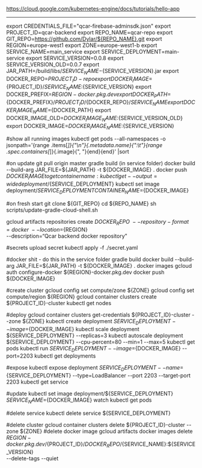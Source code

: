 https://cloud.google.com/kubernetes-engine/docs/tutorials/hello-app


-----------

export CREDENTIALS_FILE="qcar-firebase-adminsdk.json"
export PROJECT_ID=qcar-backend
export REPO_NAME=qcar-repo
export GIT_REPO=https://github.com/Dylar/${REPO_NAME}.git
export REGION=europe-west1
export ZONE=europe-west1-b
export SERVICE_NAME=main_service
export SERVICE_DEPLOYMENT=main-service
export SERVICE_VERSION=0.0.8
export SERVICE_VERSION_OLD=0.0.7
export JAR_PATH=/build/libs/${SERVICE_NAME}-${SERVICE_VERSION}.jar
export DOCKER_REPO=${PROJECT_ID}-repo
export DOCKER_IMAGE=${PROJECT_ID}/${SERVICE_NAME}:${SERVICE_VERSION}
export DOCKER_PREFIX=${REGION}-docker.pkg.dev
export DOCKER_PATH=${DOCKER_PREFIX}/${PROJECT_ID}/${DOCKER_REPO}/${SERVICE_NAME}
export DOCKER_IMAGE_NAME=${DOCKER_PATH}
export DOCKER_IMAGE_OLD=${DOCKER_IMAGE_NAME}:${SERVICE_VERSION_OLD}
export DOCKER_IMAGE=${DOCKER_IMAGE_NAME}:${SERVICE_VERSION}

#show all running images
kubectl get pods --all-namespaces -o jsonpath='{range .items[*]}{"\n"}{.metadata.name}{":\t"}{range .spec.containers[*]}{.image}{", "}{end}{end}' |sort

#on update
git pull origin master
gradle build (in service folder)
docker build --build-arg JAR_FILE=${JAR_PATH} -t ${DOCKER_IMAGE} .
docker push ${DOCKER_IMAGE}
to get container name: kubectl get --output=wide deployment/${SERVICE_DEPLOYMENT}
kubectl set image deployment/${SERVICE_DEPLOYMENT} CONTAINER_NAME=${DOCKER_IMAGE}

#on fresh start
git clone ${GIT_REPO}
cd ${REPO_NAME}
sh scripts/update-gradle-cloud-shell.sh

gcloud artifacts repositories create ${DOCKER_REPO}\
    --repository-format=docker \
    --location=${REGION} \
    --description=“Qcar backend docker repository”

#secrets
upload secret 
kubectl apply -f ./secret.yaml

#docker shit - do this in the service folder
gradle build
docker build --build-arg JAR_FILE=${JAR_PATH} -t ${DOCKER_IMAGE} .
docker images
gcloud auth configure-docker ${REGION}-docker.pkg.dev
docker push ${DOCKER_IMAGE}

#create cluster
gcloud config set compute/zone ${ZONE}
gcloud config set compute/region ${REGION}
gcloud container clusters create ${PROJECT_ID}-cluster
kubectl get nodes

#deploy
gcloud container clusters get-credentials ${PROJECT_ID}-cluster --zone ${ZONE}
kubectl create deployment ${SERVICE_DEPLOYMENT} --image=${DOCKER_IMAGE}
kubectl scale deployment ${SERVICE_DEPLOYMENT} --replicas=3
kubectl autoscale deployment ${SERVICE_DEPLOYMENT} --cpu-percent=80 --min=1 --max=5
kubectl get pods
kubectl run ${SERVICE_DEPLOYMENT} --image=${DOCKER_IMAGE} --port=2203
kubectl get deployments

#expose
kubectl expose deployment ${SERVICE_DEPLOYMENT} --name=${SERVICE_DEPLOYMENT} --type=LoadBalancer --port 2203 --target-port 2203
kubectl get service

#update
kubectl set image deployment/${SERVICE_DEPLOYMENT} ${SERVICE_NAME}=${DOCKER_IMAGE}
watch kubectl get pods

#delete service
kubectl delete service ${SERVICE_DEPLOYMENT}

#delete cluster
gcloud container clusters delete ${PROJECT_ID}-cluster --zone ${ZONE}
#delete docker image gcloud artifacts docker images delete \
 ${REGION}-docker.pkg.dev/${PROJECT_ID}/${DOCKER_REPO}/${SERVICE_NAME}:${SERVICE_VERSION} \
 --delete-tags --quiet